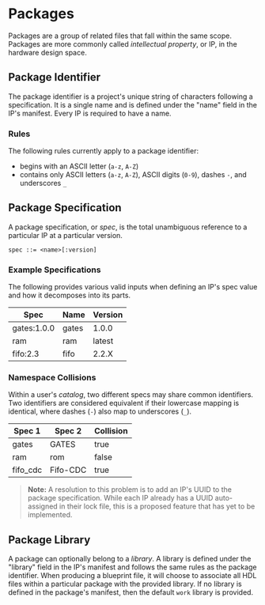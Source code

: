 # Packages

Packages are a group of related files that fall within the same scope. Packages are more commonly called _intellectual property_, or IP, in the hardware design space.

## Package Identifier

The package identifier is a project's unique string of characters following a specification. It is a single name and is defined under the "name" field in the IP's manifest. Every IP is required to have a name.

### Rules

The following rules currently apply to a package identifier:

- begins with an ASCII letter (`a-z`, `A-Z`)
- contains only ASCII letters (`a-z`, `A-Z`), ASCII digits (`0-9`), dashes `-`, and underscores `_`

## Package Specification

A package specification, or _spec_, is the total unambiguous reference to a particular IP at a particular version.

```
spec ::= <name>[:version]
```

### Example Specifications
The following provides various valid inputs when defining an IP's spec value and how it decomposes into its parts.

Spec          | Name | Version |         
--------------|------|---------|            
gates:1.0.0   |gates |1.0.0    |    
ram           |ram   |latest   |
fifo:2.3      |fifo  |2.2.X    |  

### Namespace Collisions

Within a user's _catalog_, two different specs may share common identifiers. Two identifiers are considered equivalent if their lowercase mapping is identical, where dashes (`-`) also map to underscores (`_`).

Spec 1        | Spec 2  | Collision |         
--------------|---------|-----------|            
gates         |GATES    |true       |    
ram           |rom      |false      |
fifo_cdc      |Fifo-CDC |true       |  

> __Note:__ A resolution to this problem is to add an IP's UUID to the package specification. While each IP already has a UUID auto-assigned in their lock file, this is a proposed feature that has yet to be implemented.

## Package Library

A package can optionally belong to a _library_. A library is defined under the "library" field in the IP's manifest and follows the same rules as the package identifier. When producing a blueprint file, it will choose to associate all HDL files within a particular package with the provided library. If no library is defined in the package's manifest, then the default `work` library is provided. 

